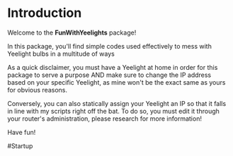 # Introduction

Welcome to the **FunWithYeelights** package!

In this package, you'll find simple codes used effectively to mess with Yeelight bulbs in a multitude of ways

As a quick disclaimer, you must have a Yeelight at home in order for this package to serve a purpose AND make sure to change the IP address based on your specific Yeelight, as mine won't be the exact same as yours for obvious reasons.

Conversely, you can also statically assign your Yeelight an IP so that it falls in line with my scripts right off the bat. To do so, you must edit it through your router's administration, please research for more information!

Have fun!

#Startup

